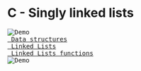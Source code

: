 <!DOCTYPE html>
<html>

<body>
<h1>C - Singly linked lists</h1>
<pre>
<img src="https://sp-ao.shortpixel.ai/client/to_avif,q_glossy,ret_img,w_750/https://simplesnippets.tech/wp-content/uploads/2019/06/linked-list-data-structure-featured-image.jpg" alt="Demo">
<a href="https://www.youtube.com/watch?v=dmb1i4oN5oE"> Data structures</a>
<a href="https://intranet.alxswe.com/rltoken/joxg32-tt4lUh8Afgst8tA"> Linked Lists</a>
<a href="https://www.learn-c.org/en/Linked_lists"> Linked Lists functions</a>
<img src="https://simplesnippets.tech/wp-content/uploads/2019/06/singly-linked-list-data-structure.jpg" alt="Demo">

</pre>

</body>
</html>
